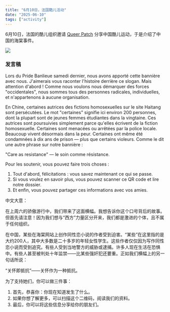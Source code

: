 ```yaml
---
title: "6月10日，法国酷儿活动" 
date: "2025-06-10"
tags: ["activity"] 
---
```


6月10日，法国的酷儿组织邀请 [Queer Patch](https://www.instagram.com/queerpatch) 分享中国酷儿运动，于是介绍了中国的海棠事件。

![](https://freewriters-haitang.github.io/posts/000014-activities/20250610-france.jpeg)

### 发言稿

Lors du Pride Banlieue samedi dernier, nous avons apporté cette bannière avec nous. J'aimerais vous raconter l'histoire derrière ce slogan. Mais attention d'abord ! Comme nous voulons nous démarquer des forces "occidentales", nous sommes tous des personnes radicales, individuelles, et n'appartenons à aucune organisation. 

En Chine, certaines autrices des fictions homosexuelles sur le site Haitang sont persécutées. Le mot  "certaines" signifie ici environ 200 personnes, dont la plupart sont de jeunes femmes étudiantes dans la vingtaine. Ces autrices sont poursuivies simplement parce qu'elles écrivent de la fiction homosexuelle. Certaines sont menacées ou arrêtées par la police locale. Beaucoup vivent désormais dans la peur. Certaines ont même été condamnées à dix ans de prison — plus que certains violeurs. Comme le dit une autre phrase sur notre bannière :

"Care as resistance" — le soin comme résistance.

Pour les soutenir, vous pouvez faire trois choses : 

1. Tout d'abord, félicitations : vous savez maintenant ce qui se passe. 
2. Si vous voulez en savoir plus, vous pouvez scanner ce QR code et lire notre dossier. 
3. Et enfin, vous pouvez partager ces informations avec vos amies.

中文大意：

在上周六的骄傲游行中，我们带来了这面横幅。我想告诉你这个口号背后的故事。但首先请注意！因为我们想与“西方”力量区分开来，我们都是激进的个体，且不属于任何组织。

在中国，某些在海棠网站上创作同性恋小说的作者受到迫害。“某些”在这里指的是大约200人，其中大多数是二十多岁的年轻女性学生。这些作者仅仅因为写作同性恋小说而受到追究。有些人受到当地警方的威胁或逮捕。许多人现在生活在恐惧中。有些人甚至被判处十年监禁——比某些强奸犯还要重。正如我们横幅上的另一句话所说：

“关怀即抵抗”——关怀作为一种抵抗。

为了支持她们，你可以做三件事：

1. 首先，恭喜你：你现在知道发生了什么。
2. 如果你想了解更多，可以扫描这个二维码，阅读我们的资料。
3. 最后，你可以将这些信息分享给你的朋友们。
